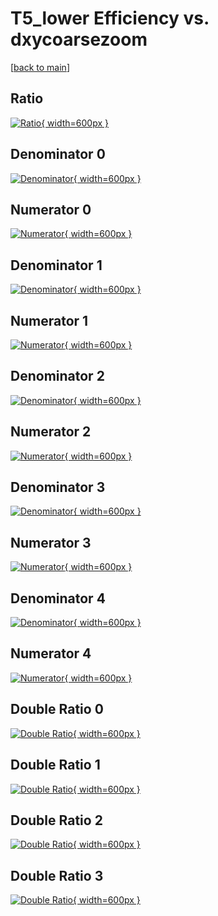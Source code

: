 # T5_lower Efficiency vs. dxycoarsezoom

[[back to main](./)]



## Ratio

[![Ratio](../mtv/var/T5_lower_loweta_0_0_eff_dxycoarsezoom.png){ width=600px }](../mtv/var/T5_lower_loweta_0_0_eff_dxycoarsezoom.pdf)

## Denominator 0

[![Denominator](../mtv/den/T5_lower_loweta_0_0_eff_dxycoarsezoom_den0.png){ width=600px }](../mtv/den/T5_lower_loweta_0_0_eff_dxycoarsezoom_den0.pdf)

## Numerator 0

[![Numerator](../mtv/num/T5_lower_loweta_0_0_eff_dxycoarsezoom_num0.png){ width=600px }](../mtv/num/T5_lower_loweta_0_0_eff_dxycoarsezoom_num0.pdf)

## Denominator 1

[![Denominator](../mtv/den/T5_lower_loweta_0_0_eff_dxycoarsezoom_den1.png){ width=600px }](../mtv/den/T5_lower_loweta_0_0_eff_dxycoarsezoom_den1.pdf)

## Numerator 1

[![Numerator](../mtv/num/T5_lower_loweta_0_0_eff_dxycoarsezoom_num1.png){ width=600px }](../mtv/num/T5_lower_loweta_0_0_eff_dxycoarsezoom_num1.pdf)

## Denominator 2

[![Denominator](../mtv/den/T5_lower_loweta_0_0_eff_dxycoarsezoom_den2.png){ width=600px }](../mtv/den/T5_lower_loweta_0_0_eff_dxycoarsezoom_den2.pdf)

## Numerator 2

[![Numerator](../mtv/num/T5_lower_loweta_0_0_eff_dxycoarsezoom_num2.png){ width=600px }](../mtv/num/T5_lower_loweta_0_0_eff_dxycoarsezoom_num2.pdf)

## Denominator 3

[![Denominator](../mtv/den/T5_lower_loweta_0_0_eff_dxycoarsezoom_den3.png){ width=600px }](../mtv/den/T5_lower_loweta_0_0_eff_dxycoarsezoom_den3.pdf)

## Numerator 3

[![Numerator](../mtv/num/T5_lower_loweta_0_0_eff_dxycoarsezoom_num3.png){ width=600px }](../mtv/num/T5_lower_loweta_0_0_eff_dxycoarsezoom_num3.pdf)

## Denominator 4

[![Denominator](../mtv/den/T5_lower_loweta_0_0_eff_dxycoarsezoom_den4.png){ width=600px }](../mtv/den/T5_lower_loweta_0_0_eff_dxycoarsezoom_den4.pdf)

## Numerator 4

[![Numerator](../mtv/num/T5_lower_loweta_0_0_eff_dxycoarsezoom_num4.png){ width=600px }](../mtv/num/T5_lower_loweta_0_0_eff_dxycoarsezoom_num4.pdf)

## Double Ratio 0

[![Double Ratio](../mtv/ratio/T5_lower_loweta_0_0_eff_dxycoarsezoom_ratio0.png){ width=600px }](../mtv/ratio/T5_lower_loweta_0_0_eff_dxycoarsezoom_ratio0.pdf)

## Double Ratio 1

[![Double Ratio](../mtv/ratio/T5_lower_loweta_0_0_eff_dxycoarsezoom_ratio1.png){ width=600px }](../mtv/ratio/T5_lower_loweta_0_0_eff_dxycoarsezoom_ratio1.pdf)

## Double Ratio 2

[![Double Ratio](../mtv/ratio/T5_lower_loweta_0_0_eff_dxycoarsezoom_ratio2.png){ width=600px }](../mtv/ratio/T5_lower_loweta_0_0_eff_dxycoarsezoom_ratio2.pdf)

## Double Ratio 3

[![Double Ratio](../mtv/ratio/T5_lower_loweta_0_0_eff_dxycoarsezoom_ratio3.png){ width=600px }](../mtv/ratio/T5_lower_loweta_0_0_eff_dxycoarsezoom_ratio3.pdf)

